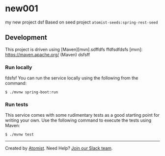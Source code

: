 # new001
my new project
dsf
Based on seed project `atomist-seeds:spring-rest-seed`

## Development

This project is driven using [Maven][mvn].sdffdfs
ffdfsdfdsfs
[mvn]: https://maven.apache.org/ (Maven)
dsfsff
### Run locally
fdsfsf
You can run the service locally using the following from the command:

```
$ ./mvnw spring-boot:run
```

### Run tests

This service comes with some rudimentary tests as a good starting
point for writing your own.  Use the following command to execute the
tests using Maven:

```
$ ./mvnw test
```

---

Created by [Atomist][atomist].
Need Help?  [Join our Slack team][slack].

[atomist]: https://www.atomist.com/ (Atomist - How Teams Deliver Software)
[slack]: https://join.atomist.com/ (Atomist Community Slack Workspace)
